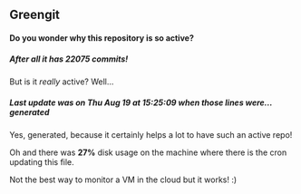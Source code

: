 ## Greengit

#### Do you wonder why this repository is so active?

##### After all it has 22075 commits!

But is it *really* active? Well...

##### Last update was on Thu Aug 19 at 15:25:09 when those lines were... generated

Yes, generated, because it certainly helps a lot to have such an active repo!

Oh and there was **27%** disk usage on the machine
where there is the cron updating this file.

Not the best way to monitor a VM in the cloud but it works! :)
